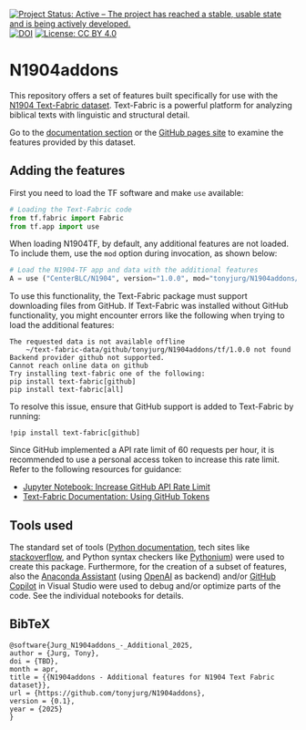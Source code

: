 [![Project Status: Active – The project has reached a stable, usable state and is being actively developed.](https://www.repostatus.org/badges/latest/active.svg)](https://www.repostatus.org/#active)  [![DOI](https://zenodo.org/badge/DOI/10.5281/zenodo.17091708.svg)](https://doi.org/10.5281/zenodo.17091708) [![License: CC BY 4.0](https://img.shields.io/badge/License-CC_BY%204.0-lightgrey.svg)](https://creativecommons.org/licenses/by/4.0/)

# N1904addons

This repository offers a set of features built specifically for use with the [N1904 Text-Fabric dataset](https://CenterBLC.github.io/N1904/). Text-Fabric is a powerful platform for analyzing biblical texts with linguistic and structural detail.

Go to the [documentation section](docs/README.md) or the [GitHub pages site](https://tonyjurg.github.io/N1904addons/) to examine the features provided by this dataset.

## Adding the features

First you need to load the TF software and make `use` available:

```python
# Loading the Text-Fabric code
from tf.fabric import Fabric
from tf.app import use
```

When loading N1904TF, by default, any additional features are not loaded. To include them, use the `mod` option during invocation, as shown below:

```python
# Load the N1904-TF app and data with the additional features
A = use ("CenterBLC/N1904", version="1.0.0", mod="tonyjurg/N1904addons/tf/", hoist=globals())
```

To use this functionality, the Text-Fabric package must support downloading files from GitHub. If Text-Fabric was installed without GitHub functionality, you might encounter errors like the following when trying to load the additional features:

```
The requested data is not available offline
	~/text-fabric-data/github/tonyjurg/N1904addons/tf/1.0.0 not found
Backend provider github not supported.
Cannot reach online data on github
Try installing text-fabric one of the following:
pip install text-fabric[github]
pip install text-fabric[all]
```

To resolve this issue, ensure that GitHub support is added to Text-Fabric by running:

```
!pip install text-fabric[github]
```

Since GitHub implemented a API rate limit of 60 requests per hour, it is recommended to use a personal access token to increase this rate limit. Refer to the following resources for guidance:
- [Jupyter Notebook: Increase GitHub API Rate Limit](https://nbviewer.org/github/CenterBLC/N1904/blob/main/docs/tutorial/Increase_GitHub_rate_limit.ipynb)
- [Text-Fabric Documentation: Using GitHub Tokens](https://annotation.github.io/text-fabric/tf/advanced/repo.html#token-in-environment-variables)

## Tools used

The standard set of tools ([Python documentation](https://www.python.org/doc/), tech sites like [stackoverflow](https://stackoverflow.com/), and Python syntax checkers like [Pythonium](https://pythonium.net/linter)) were used to create this package. Furthermore, for the creation of a subset of features, also the [Anaconda Assistant](https://www.anaconda.com/capability/anaconda-assistant) (using [OpenAI](https://openai.com/) as backend) and/or [GitHub Copilot](https://github.com/features/copilot) in Visual Studio were used to debug and/or optimize parts of the code. See the individual notebooks for details.

## BibTeX

```
@software{Jurg_N1904addons_-_Additional_2025,
author = {Jurg, Tony},
doi = {TBD},
month = apr,
title = {{N1904addons - Additional features for N1904 Text Fabric dataset}},
url = {https://github.com/tonyjurg/N1904addons},
version = {0.1},
year = {2025}
}
```
